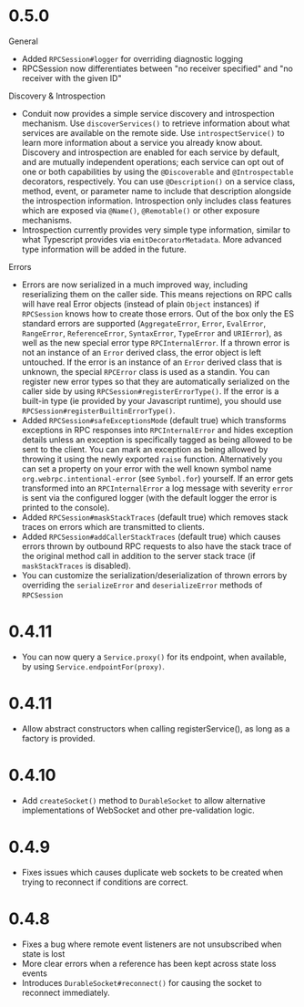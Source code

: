 # 0.5.0

General

- Added `RPCSession#logger` for overriding diagnostic logging
- RPCSession now differentiates between "no receiver specified" and "no receiver with the given ID"

Discovery & Introspection

- Conduit now provides a simple service discovery and introspection mechanism. Use `discoverServices()` to retrieve 
  information about what services are available on the remote side. Use `introspectService()` to learn more information 
  about a service you already know about. Discovery and introspection are enabled for each service by default, 
  and are mutually independent operations; each service can opt out of one or both capabilities by using 
  the `@Discoverable` and `@Introspectable` decorators, respectively. You can use `@Description()` on a service class, 
  method, event, or parameter name to include that description alongside the introspection information. Introspection 
  only includes class features which are exposed via `@Name()`, `@Remotable()` or other exposure mechanisms.
- Introspection currently provides very simple type information, similar to what Typescript provides via 
  `emitDecoratorMetadata`. More advanced type information will be added in the future.

Errors

- Errors are now serialized in a much improved way, including reserializing them on the caller side. This means 
  rejections on RPC calls will have real Error objects (instead of plain `Object` instances) if `RPCSession` knows how 
  to create those errors. Out of the box only the ES standard errors are supported (`AggregateError`, `Error`, 
  `EvalError`, `RangeError`, `ReferenceError`, `SyntaxError`, `TypeError` and `URIError`), as well as the new special 
  error type `RPCInternalError`. If a thrown error is not an instance of an `Error` derived class, the error object is 
  left untouched. If the error is an instance of an `Error` derived class that is unknown, the special `RPCError` class 
  is used as a standin. You can register new error types so that they are automatically serialized on the caller side 
  by using `RPCSession#registerErrorType()`. If the error is a built-in type (ie provided by your Javascript runtime), 
  you should use `RPCSession#registerBuiltinErrorType()`.
- Added `RPCSession#safeExceptionsMode` (default true) which transforms exceptions in RPC responses into 
  `RPCInternalError` and hides exception details unless an exception is specifically tagged as being allowed to be sent 
  to the client. You can mark an exception as being allowed by throwing it using the newly exported `raise` function. 
  Alternatively you can set a property on your error with the well known symbol name `org.webrpc.intentional-error` 
  (see `Symbol.for`) yourself. If an error gets transformed into an `RPCInternalError` a log message with severity 
  `error` is sent via the configured logger (with the default logger the error is printed to the console).
- Added `RPCSession#maskStackTraces` (default true) which removes stack traces on errors which are transmitted to 
  clients.
- Added `RPCSession#addCallerStackTraces` (default true) which causes errors thrown by outbound RPC requests to also 
  have the stack trace of the original method call in addition to the server stack trace (if `maskStackTraces` is 
  disabled).
- You can customize the serialization/deserialization of thrown errors by overriding the `serializeError` and 
  `deserializeError` methods of `RPCSession`

# 0.4.11

- You can now query a `Service.proxy()` for its endpoint, when available, by using `Service.endpointFor(proxy)`.

# 0.4.11

- Allow abstract constructors when calling registerService(), as long as a factory is provided.

# 0.4.10

- Add `createSocket()` method to `DurableSocket` to allow alternative implementations of WebSocket and other 
  pre-validation logic.

# 0.4.9

- Fixes issues which causes duplicate web sockets to be created when trying to reconnect if conditions are 
  correct.

# 0.4.8

- Fixes a bug where remote event listeners are not unsubscribed when state is lost
- More clear errors when a reference has been kept across state loss events
- Introduces `DurableSocket#reconnect()` for causing the socket to reconnect immediately.
